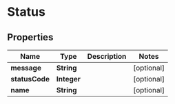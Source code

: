 

# Status


## Properties

| Name | Type | Description | Notes |
|------------ | ------------- | ------------- | -------------|
|**message** | **String** |  |  [optional] |
|**statusCode** | **Integer** |  |  [optional] |
|**name** | **String** |  |  [optional] |



